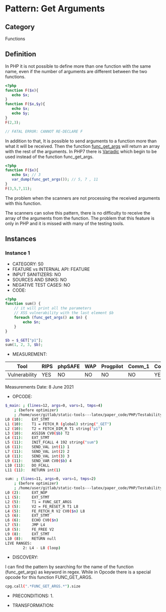 # Pattern: Get Arguments

## Category

Functions

## Definition

In PHP it is not possible to define more than one function with the same name, even if the number of arguments are different between the two functions. 

```php
<?php
function F($x){
   echo $x;
}
function F($x,$y){
   echo $x;
   echo $y;
}
F(2,3);

// FATAL ERROR: CANNOT RE-DECLARE F
```

In addition to that, It is possible to send arguments to a function more than what it will be received. Then the function [func_get_args](https://www.php.net/manual/en/function.func-get-args.php) will return an array with the rest of the arguments. In PHP7 there is [Variadic](https://gitlab.eurecom.fr/alkasar/static-tools---latex/issues/18) which begin to be used instead of the function func_get_args.

```php
<?php
function F($x){
   echo $x; // 3
   var_dump(func_get_args()); // 5, 7 , 11
}
F(3,5,7,11);
```

The problem when the scanners are not processing the received arguments with this function.

The scanners can solve this pattern, there is no difficulty to receive the array of the arguments from the function. The problem that this feature is only in PHP and it is missed with many of the testing tools. 

## Instances

### Instance 1

- CATEGORY:  S0
- FEATURE vs INTERNAL API: FEATURE
- INPUT SANITIZERS:  NO
- SOURCES AND SINKS: NO 
- NEGATIVE TEST CASES: NO
- CODE:

```php
<?php
function sum() {
    // it will print all the parameters
    // XSS vulnerability with the last element $b
    foreach (func_get_args() as $n) {
        echo $n;
    }
}

$b = $_GET["p1"];
sum(1, 2, 3, $b);
```

- MEASUREMENT:

| Tool          | RIPS | phpSAFE | WAP  | Progpilot | Comm_1 | Comm_2 | Correct |
| ------------- | ---- | ------- | ---- | --------- | ------- | --------- | ------- |
| Vulnerability | YES  | NO      | NO   | NO        | NO      | YES       | YES     |
Measurements Date: 8 June 2021

- OPCODE:

```bash
$_main: ; (lines=12, args=0, vars=1, tmps=4)
    ; (before optimizer)
    ; /home/user/gitlab/static-tools---latex/paper_code/PHP/Testability_Patterns/12_get_arguments/12_get_arguments.php:1-11
L0 (10):    EXT_STMT
L1 (10):    T1 = FETCH_R (global) string("_GET")
L2 (10):    T2 = FETCH_DIM_R T1 string("p1")
L3 (10):    ASSIGN CV0($b) T2
L4 (11):    EXT_STMT
L5 (11):    INIT_FCALL 4 192 string("sum")
L6 (11):    SEND_VAL int(1) 1
L7 (11):    SEND_VAL int(2) 2
L8 (11):    SEND_VAL int(3) 3
L9 (11):    SEND_VAR CV0($b) 4
L10 (11):   DO_FCALL
L11 (11):   RETURN int(1)

sum: ; (lines=11, args=0, vars=1, tmps=2)
    ; (before optimizer)
    ; /home/user/gitlab/static-tools---latex/paper_code/PHP/Testability_Patterns/12_get_arguments/12_get_arguments.php:2-8
L0 (2):     EXT_NOP
L1 (5):     EXT_STMT
L2 (5):     T1 = FUNC_GET_ARGS
L3 (5):     V2 = FE_RESET_R T1 L8
L4 (5):     FE_FETCH_R V2 CV0($n) L8
L5 (6):     EXT_STMT
L6 (6):     ECHO CV0($n)
L7 (5):     JMP L4
L8 (5):     FE_FREE V2
L9 (8):     EXT_STMT
L10 (8):    RETURN null
LIVE RANGES:
        2: L4 - L8 (loop)
```

- DISCOVERY:

I can find the pattern by searching for the name of the function (func_get_args) as keyword in regex. While in Opcode there is a special opcode for this function FUNC_GET_ARGS.

```bash
cpg.call(".*FUNC_GET_ARGS.*").size
```

- PRECONDITIONS:
   1.

- TRANSFORMATION: 

```

```
